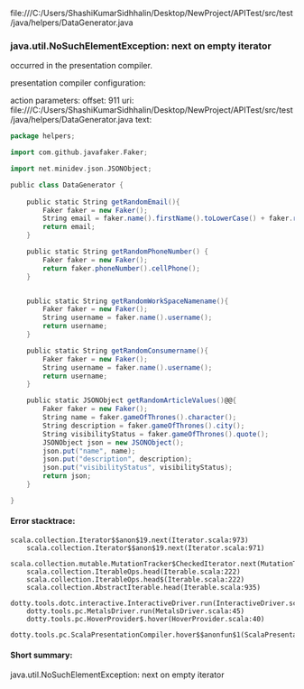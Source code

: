 file:///C:/Users/ShashiKumarSidhhalin/Desktop/NewProject/APITest/src/test/java/helpers/DataGenerator.java
### java.util.NoSuchElementException: next on empty iterator

occurred in the presentation compiler.

presentation compiler configuration:


action parameters:
offset: 911
uri: file:///C:/Users/ShashiKumarSidhhalin/Desktop/NewProject/APITest/src/test/java/helpers/DataGenerator.java
text:
```scala
package helpers;

import com.github.javafaker.Faker;

import net.minidev.json.JSONObject;

public class DataGenerator {
    
    public static String getRandomEmail(){
        Faker faker = new Faker();
        String email = faker.name().firstName().toLowerCase() + faker.random().nextInt(0, 100) + "@test.com";
        return email;
    }

    public static String getRandomPhoneNumber() {
        Faker faker = new Faker();
        return faker.phoneNumber().cellPhone();  
    }


    public static String getRandomWorkSpaceNamename(){
        Faker faker = new Faker();
        String username = faker.name().username();
        return username;
    }

    public static String getRandomConsumername(){
        Faker faker = new Faker();
        String username = faker.name().username();
        return username;
    }

    public static JSONObject getRandomArticleValues()@@{
        Faker faker = new Faker();
        String name = faker.gameOfThrones().character();
        String description = faker.gameOfThrones().city();
        String visibilityStatus = faker.gameOfThrones().quote();
        JSONObject json = new JSONObject();
        json.put("name", name);
        json.put("description", description);
        json.put("visibilityStatus", visibilityStatus);
        return json;
    }

}
```



#### Error stacktrace:

```
scala.collection.Iterator$$anon$19.next(Iterator.scala:973)
	scala.collection.Iterator$$anon$19.next(Iterator.scala:971)
	scala.collection.mutable.MutationTracker$CheckedIterator.next(MutationTracker.scala:76)
	scala.collection.IterableOps.head(Iterable.scala:222)
	scala.collection.IterableOps.head$(Iterable.scala:222)
	scala.collection.AbstractIterable.head(Iterable.scala:935)
	dotty.tools.dotc.interactive.InteractiveDriver.run(InteractiveDriver.scala:164)
	dotty.tools.pc.MetalsDriver.run(MetalsDriver.scala:45)
	dotty.tools.pc.HoverProvider$.hover(HoverProvider.scala:40)
	dotty.tools.pc.ScalaPresentationCompiler.hover$$anonfun$1(ScalaPresentationCompiler.scala:376)
```
#### Short summary: 

java.util.NoSuchElementException: next on empty iterator